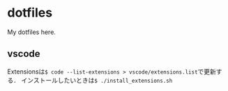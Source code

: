 # dotfiles
My dotfiles here.

## vscode
Extensionsは`$ code --list-extensions > vscode/extensions.list`で更新する．
インストールしたいときは`$ ./install_extensions.sh`

